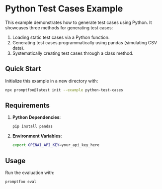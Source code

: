 # Python Test Cases Example

This example demonstrates how to generate test cases using Python. It showcases three methods for generating test cases:

1. Loading static test cases via a Python function.
2. Generating test cases programmatically using pandas (simulating CSV data).
3. Systematically creating test cases through a class method.

## Quick Start

Initialize this example in a new directory with:

```bash
npx promptfoo@latest init --example python-test-cases
```

## Requirements

1. **Python Dependencies**:

   ```bash
   pip install pandas
   ```

2. **Environment Variables**:

   ```bash
   export OPENAI_API_KEY=your_api_key_here
   ```

## Usage

Run the evaluation with:

```bash
promptfoo eval
```
